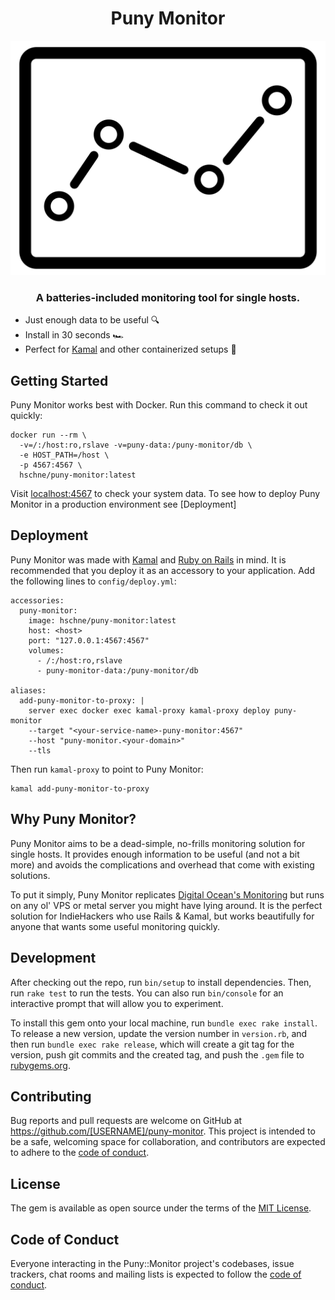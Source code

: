 <div align="center">

# Puny Monitor

<img alt="logo" src="/public/icon-512.png" width="512" height="auto">

### A batteries-included monitoring tool for single hosts.

</div>

- Just enough data to be useful 🔍
- Install in 30 seconds 🏎️
- Perfect for [Kamal](https://kamal-deploy.org/) and other containerized setups 🐋

## Getting Started

Puny Monitor works best with Docker. Run this command to check it out quickly: 

```
docker run --rm \
  -v=/:/host:ro,rslave -v=puny-data:/puny-monitor/db \
  -e HOST_PATH=/host \
  -p 4567:4567 \
  hschne/puny-monitor:latest
```

Visit [localhost:4567](http://localhost:4567) to check your system data. To see how to deploy Puny Monitor in a production environment see [Deployment]

## Deployment

Puny Monitor was made with [Kamal](https://kamal-deploy.org/) and [Ruby on Rails](https://rubyonrails.org/) in mind. It is recommended that you deploy it as an accessory to your application. Add the following lines to `config/deploy.yml`:

```
accessories:
  puny-monitor:
    image: hschne/puny-monitor:latest
    host: <host>
    port: "127.0.0.1:4567:4567"
    volumes:
      - /:/host:ro,rslave
      - puny-monitor-data:/puny-monitor/db
      
aliases:
  add-puny-monitor-to-proxy: |
    server exec docker exec kamal-proxy kamal-proxy deploy puny-monitor 
    --target "<your-service-name>-puny-monitor:4567"
    --host "puny-monitor.<your-domain>"
    --tls
```

Then run `kamal-proxy` to point to Puny Monitor: 

```
kamal add-puny-monitor-to-proxy
```

## Why Puny Monitor? 

Puny Monitor aims to be a dead-simple, no-frills monitoring solution for single hosts. It provides enough information to be useful (and not a bit more) and avoids the complications and overhead that come with existing solutions. 

To put it simply, Puny Monitor replicates [Digital Ocean's Monitoring](https://www.digitalocean.com/products/monitoring) but runs on any ol' VPS or metal server you might have lying around. It is the perfect solution for IndieHackers who use Rails & Kamal, but works beautifully for anyone that wants some useful monitoring quickly. 

## Development

After checking out the repo, run `bin/setup` to install dependencies. Then, run `rake test` to run the tests. You can also run `bin/console` for an interactive prompt that will allow you to experiment.

To install this gem onto your local machine, run `bundle exec rake install`. To release a new version, update the version number in `version.rb`, and then run `bundle exec rake release`, which will create a git tag for the version, push git commits and the created tag, and push the `.gem` file to [rubygems.org](https://rubygems.org).

## Contributing

Bug reports and pull requests are welcome on GitHub at https://github.com/[USERNAME]/puny-monitor. This project is intended to be a safe, welcoming space for collaboration, and contributors are expected to adhere to the [code of conduct](https://github.com/[USERNAME]/puny-monitor/blob/main/CODE_OF_CONDUCT.md).

## License

The gem is available as open source under the terms of the [MIT License](https://opensource.org/licenses/MIT).

## Code of Conduct

Everyone interacting in the Puny::Monitor project's codebases, issue trackers, chat rooms and mailing lists is expected to follow the [code of conduct](https://github.com/[USERNAME]/puny-monitor/blob/main/CODE_OF_CONDUCT.md).
